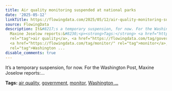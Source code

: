 ```yaml
---
title: Air quality monitoring suspended at national parks
date: '2025-05-12'
linkTitle: https://flowingdata.com/2025/05/12/air-quality-monitoring-suspended-at-national-parks/
source: FlowingData
description: It&#8217;s a temporary suspension, for now. For the Washington Post,
  Maxine Joselow reports:&#8230;<p><strong>Tags:</strong> <a href="https://flowingdata.com/tag/air-quality/"
  rel="tag">air quality</a>, <a href="https://flowingdata.com/tag/government/" rel="tag">government</a>,
  <a href="https://flowingdata.com/tag/monitor/" rel="tag">monitor</a>, <a href="https://flowingdata.com/tag/washington-post/"
  rel="tag">Washington ...
disable_comments: true
---
```

It&#8217;s a temporary suspension, for now. For the Washington Post, Maxine Joselow reports:&#8230;<p><strong>Tags:</strong> <a href="https://flowingdata.com/tag/air-quality/" rel="tag">air quality</a>, <a href="https://flowingdata.com/tag/government/" rel="tag">government</a>, <a href="https://flowingdata.com/tag/monitor/" rel="tag">monitor</a>, <a href="https://flowingdata.com/tag/washington-post/" rel="tag">Washington ...